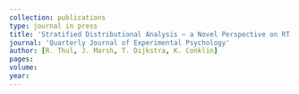 ```yaml
---
collection: publications
type: journal in press
title: 'Stratified Distributional Analysis – a Novel Perspective on RT Distributions'
journal: 'Quarterly Journal of Experimental Psychology'
author: [R. Thul, J. Marsh, T. Dijkstra, K. Conklin]
pages: 
volume: 
year: 
---
```

